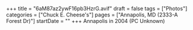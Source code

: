 +++
title = "6aM87az2ywF16pb3HzrG.avif"
draft = false
tags = ["Photos"]
categories = ["Chuck E. Cheese's"]
pages = ["Annapolis, MD (2333-A Forest Dr)"]
startDate = ""
+++
Annapolis in 2004 (PC Unknown)
